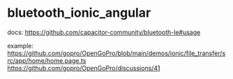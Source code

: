 # bluetooth_ionic_angular

docs:
https://github.com/capacitor-community/bluetooth-le#usage

example: 
https://github.com/gopro/OpenGoPro/blob/main/demos/ionic/file_transfer/src/app/home/home.page.ts </br>
https://github.com/gopro/OpenGoPro/discussions/41
